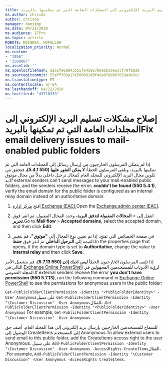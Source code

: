 ```yaml
---
title: إصلاح مشكلات تسليم البريد الإلكتروني إلى المجلدات العامة التي تم تمكينها بالبريد
ms.author: chrisda
author: chrisda
manager: dansimp
ms.date: 04/21/2020
ms.audience: ITPro
ms.topic: article
ROBOTS: NOINDEX, NOFOLLOW
localization_priority: Normal
ms.custom:
- "1956"
- "3500007"
ms.assetid: ''
ms.openlocfilehash: e261fe60843555fa45927b0a6b36e1ccf79fb028
ms.sourcegitcommit: 55eff703a17e500681d8fa6a87eb067019ade3cc
ms.translationtype: MT
ms.contentlocale: ar-SA
ms.lasthandoff: 04/22/2020
ms.locfileid: "43716339"
---
```

# <a name="fix-email-delivery-issues-to-mail-enabled-public-folders"></a><span data-ttu-id="0dba5-102">إصلاح مشكلات تسليم البريد الإلكتروني إلى المجلدات العامة التي تم تمكينها بالبريد</span><span class="sxs-lookup"><span data-stu-id="0dba5-102">Fix email delivery issues to mail-enabled public folders</span></span>

<span data-ttu-id="0dba5-103">إذا لم يتمكن المرسلون الخارجيون من إرسال رسائل إلى المجلدات العامة التي تم تمكينها بالبريد، وتلقى المرسلون الخطأ: **لا يمكن العثور عليها (550 5.4.1)،** فتحقق من تكوين مجال البريد الإلكتروني للمجلد العام كمجال ترحيل داخلي بدلاً من مجال موثوق به:</span><span class="sxs-lookup"><span data-stu-id="0dba5-103">If external senders can't send messages to your mail-enabled public folders, and the senders receive the error: **couldn't be found (550 5.4.1)**, verify the email domain for the public folder is configured as an internal relay domain instead of an authoritative domain:</span></span>

1. <span data-ttu-id="0dba5-104">افتح [مركز إدارة Exchange (EAC).](https://docs.microsoft.com/Exchange/exchange-admin-center)</span><span class="sxs-lookup"><span data-stu-id="0dba5-104">Open the [Exchange admin center (EAC)](https://docs.microsoft.com/Exchange/exchange-admin-center).</span></span>

2. <span data-ttu-id="0dba5-105">انتقل إلى \> **المجالات المقبولة لتدفق** **البريد،** وحدد المجال المقبول، ثم انقر فوق **تحرير**.</span><span class="sxs-lookup"><span data-stu-id="0dba5-105">Go to **Mail flow** \> **Accepted domains**, select the accepted domain, and then click **Edit**.</span></span>

3. <span data-ttu-id="0dba5-106">في صفحة الخصائص التي تفتح، إذا تم تعيين نوع المجال إلى **"موثوق"،** قم بتغيير القيمة إلى **الترحيل الداخلي** ثم انقر فوق **حفظ**.</span><span class="sxs-lookup"><span data-stu-id="0dba5-106">In the properties page that opens, if the domain type is set to **Authoritative**, change the value to **Internal relay** and then click **Save**.</span></span>

<span data-ttu-id="0dba5-107">إذا تلقى المرسلون الخارجيون الخطأ **ليس لديك إذن (550 5.7.13)**، قم بتشغيل الأمر التالي في [Exchange Online PowerShell](https://docs.microsoft.com/powershell/exchange/exchange-online/connect-to-exchange-online-powershell/connect-to-exchange-online-powershell) لرؤية الأذونات للمستخدمين المجهولين في المجلد العمومي:</span><span class="sxs-lookup"><span data-stu-id="0dba5-107">If external senders receive the error **you don't have permission (550 5.7.13)**, run the following command in [Exchange Online PowerShell](https://docs.microsoft.com/powershell/exchange/exchange-online/connect-to-exchange-online-powershell/connect-to-exchange-online-powershell) to see the permissions for anonymous users in the public folder:</span></span>

<span data-ttu-id="0dba5-108">`Get-PublicFolderClientPermission -Identity "<PublicFolderIdentity>" -User Anonymous`على سبيل `Get-PublicFolderClientPermission -Identity "\Customer Discussion" -User Anonymous`المثال، .</span><span class="sxs-lookup"><span data-stu-id="0dba5-108">`Get-PublicFolderClientPermission -Identity "<PublicFolderIdentity>" -User Anonymous` For example, `Get-PublicFolderClientPermission -Identity "\Customer Discussion" -User Anonymous`.</span></span>

<span data-ttu-id="0dba5-109">للسماح للمستخدمين الخارجيين بإرسال بريد إلكتروني إلى هذا المجلد العام، أضف حق الوصول إلى CreateItems إلى المستخدم Anonymous.</span><span class="sxs-lookup"><span data-stu-id="0dba5-109">To allow external users to send email to this public folder, add the CreateItems access right to the user Anonymous.</span></span> <span data-ttu-id="0dba5-110">على سبيل `Add-PublicFolderClientPermission -Identity "\Customer Discussion" -User Anonymous -AccessRights CreateItems`المثال، .</span><span class="sxs-lookup"><span data-stu-id="0dba5-110">For example, `Add-PublicFolderClientPermission -Identity "\Customer Discussion" -User Anonymous -AccessRights CreateItems`.</span></span>

